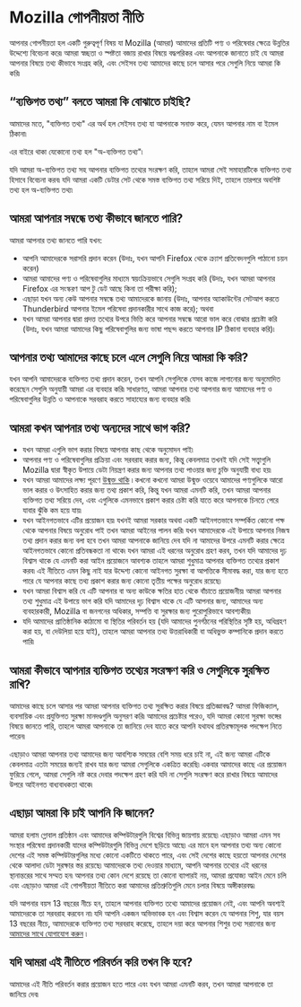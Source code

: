 # Mozilla গোপনীয়তা নীতি

আপনার গোপনীয়তা হল একটি গুরুত্বপূর্ণ বিষয় যা Mozilla (আমরা) আমাদের প্রতিটি পণ্য ও পরিষেবার ক্ষেত্রে উন্নতির উদ্দেশ্যে বিবেচনা করে৷ আমরা স্বচ্ছতা ও স্পষ্টতা বজায় রাখার বিষয়ে বদ্ধপরিকর এবং আপনাকে জানাতে চাই যে আমরা আপনার বিষয়ে তথ্য কীভাবে সংগ্রহ করি, এবং সেইসব তথ্য আমাদের কাছে চলে আসার পরে সেগুলি নিয়ে আমরা কি করি৷

## “ব্যক্তিগত তথ্য” বলতে আমরা কি বোঝাতে চাইছি?

আমাদের মতে, "ব্যক্তিগত তথ্য" এর অর্থ হল সেইসব তথ্য যা আপনাকে সনাক্ত করে,  যেমন আপনার নাম বা ইমেল ঠিকানা৷

এর বাইরে থাকা যেকোনো তথ্য হল "অ-ব্যক্তিগত তথ্য"৷

যদি আমরা অ-ব্যক্তিগত তথ্য সহ আপনার ব্যক্তিগত তথ্যের সংরক্ষণ করি, তাহলে আমরা সেই সমাহারটিকে ব্যক্তিগত তথ্য হিসাবে বিবেচনা করব৷ যদি আমরা একটি ডেটার সেট থেকে সমস্ত ব্যক্তিগত তথ্য সরিয়ে দিই, তাহলে তারপরে অবশিষ্ট তথ্য হল অ-ব্যক্তিগত তথ্য৷

## আমরা আপনার সম্বন্ধে তথ্য কীভাবে জানতে পারি?

আমরা আপনার তথ্য জানতে পারি যখন:

* আপনি আমাদেরকে সরাসরি প্রদান করেন (উদাঃ, যখন আপনি Firefox থেকে ক্র্যাশ প্রতিবেদনগুলি পাঠানো চয়ন করেন)
* আমরা আমাদের পণ্য ও পরিষেবাগুলির মাধ্যমে স্বয়ংক্রিয়ভাবে সেগুলি সংগ্রহ করি (উদাঃ, যখন আমরা আপনার Firefox এর সংস্করণ আপ টু ডেট আছে কিনা তা পরীক্ষা করি);
* এছাড়া যখন অন্য কেউ আপনার সম্বন্ধে তথ্য আমাদেরকে জানায় (উদাঃ, আপনার অ্যাকাউন্টের সেটআপ করতে Thunderbird আপনার ইমেল পরিষেবা প্রদানকারীর সাথে কাজ করে); অথবা
* যখন আমরা আপনার দ্বারা প্রদত্ত তথ্যের উপরে ভিত্তি করে আপনার সম্বন্ধে আরো ভাল করে বোঝার প্রচেষ্টা করি (উদাঃ, যখন আমরা আমাদের কিছু পরিষেবাগুলির জন্য ভাষা পছন্দ করতে আপনার IP ঠিকানা ব্যবহার করি)৷

## আপনার তথ্য আমাদের কাছে চলে এলে সেগুলি নিয়ে আমরা কি করি? 

যখন আপনি আমাদেরকে ব্যক্তিগত তথ্য প্রদান করেন, তখন আপনি সেগুলিকে যেসব কাজে লাগানোর জন্য অনুমোদিত করেছেন সেগুলি অনুযায়ী আমরা এর ব্যবহার করি৷ সাধারণত, আমরা আপনার তথ্য আপনার জন্য আমাদের পণ্য ও পরিষেবাগুলির উন্নতি ও আপনাকে সরবরাহ করতে সাহায্যের জন্য ব্যবহার করি৷

## আমরা কখন আপনার তথ্য অন্যদের সাথে ভাগ করি?

* যখন আমরা এগুলি ভাগ করার বিষয়ে আপনার কাছ থেকে অনুমোদন পাই৷
* আপনার পণ্য ও পরিষেবাগুলির প্রক্রিয়া এবং সরবরাহ করার জন্য, কিন্তু কেবলমাত্র তখনই যদি সেই সত্ত্বাগুলি Mozilla দ্বারা স্বীকৃত উপায়ে ডেটা নিয়ন্ত্রণ করার জন্য আপনার তথ্য পাওয়ার জন্য চুক্তি অনুযায়ী বাধ্য হয়৷
* যখন আমরা আমাদের লক্ষ্য পূরণে [উন্মুক্ত থাকি](http://www.mozilla.org/about/manifesto.html) ৷ কখনো কখনো আমরা উন্মুক্ত ওয়েবে আমাদের পণ্যগুলিকে আরো ভাল করার ও উৎসাহিত করার জন্য তথ্য প্রকাশ করি, কিন্তু যখন আমরা এমনটি করি, তখন আমরা আপনার ব্যক্তিগত তথ্য সরিয়ে দেব, এবং এগুলিকে এমনভাবে প্রকাশ করার চেষ্টা করি যাতে করে আপনাকে চিনতে পেরে যাবার ঝুঁকি কম হয়ে যায়৷
* যখন আইনগতভাবে এটির প্রয়োজন হয়৷ যখনই আমরা সরকার অথবা একটি আইনগতভাবে সম্পর্কিত কোনো পক্ষ থেকে আপনার বিষয়ে অনুরোধ পাই তখন আমরা আইনের পালন করি৷ যখন আমাদেরকে এই উপায়ে আপনার নিজস্ব তথ্য প্রদান করার জন্য বলা হবে তখন আমরা আপনাকে জানিয়ে দেব যদি না আমাদের উপরে এমনটি করার ক্ষেত্রে আইনগতভাবে কোনো প্রতিবন্ধকতা না থাকে৷ যখন আমরা এই ধরনের অনুরোধ গ্রহণ করব, তখন যদি আমাদের দৃঢ় বিশ্বাস থাকে যে এমনটি করা আইন প্রয়োজনে আবশ্যক তাহলে আমরা শুধুমাত্র আপনার ব্যক্তিগত তথ্যের প্রকাশ করব৷ এই নীতিতে এমন কিছু নাই যার উদ্দেশ্য কোনো আইনগত সুরক্ষা বা আপত্তিকে সীমাবদ্ধ করা, যার জন্য হতে পারে যে আপনার কাছে তথ্য প্রকাশ করার জন্য কোনো তৃতীয় পক্ষের অনুরোধ রয়েছে৷
* যখন আমরা বিশ্বাস করি যে এটি আপনার বা অন্য কাউকে ক্ষতির হাত থেকে বাঁচাতে প্রয়োজনীয়৷ আমরা আপনার তথ্য শুধুমাত্র এই উপায়ে ভাগ করি যদি আমাদের দৃঢ় বিশ্বাস থাকে যে এটি আপনার জন্য, আমাদের অন্য ব্যবহারকারী, Mozilla বা জনগনের অধিকার, সম্পত্তি বা সুরক্ষার জন্য পুরোপুরিভাবে আবশ্যকীয়৷
* যদি আমাদের প্রাতিষ্ঠানিক কাঠামো বা স্থিতির পরিবর্তন হয় (যদি আমাদের পুনর্গঠনের পরিস্থিতির সৃষ্টি হয়, অধিগ্রহণ করা হয়, বা দেউলিয়া হয়ে যাই), তাহলে আমরা আপনার তথ্য উত্তরাধিকারী বা অধিভুক্ত কম্পানিকে প্রদান করতে পারি৷

## আমরা কীভাবে আপনার ব্যক্তিগত তথ্যের সংরক্ষণ করি ও সেগুলিকে সুরক্ষিত রাখি?

আমাদের কাছে চলে আসার পর আমরা আপনার ব্যক্তিগত তথ্য সুরক্ষিত করার বিষয়ে প্রতিজ্ঞাবদ্ধ? আমরা ফিজিক্যাল, ব্যবসায়িক এবং প্রযুক্তিগত সুরক্ষা মানদণ্ডগুলি অনুসরণ করি৷ আমাদের প্রচেষ্টার পরেও, যদি আমরা কোনো সুরক্ষা ভঙ্গের বিষয়ে জানতে পারি, তাহলে আমরা আপনাকে তা জানিয়ে দেব যাতে করে আপনি যথাযথ প্রতিরক্ষামূলক পদক্ষেপ নিতে পারেন৷

এছাড়াও আমরা আপনার তথ্য আমাদের জন্য আবশ্যিক সময়ের বেশি সময় ধরে চাই না, এই জন্য আমরা এটিকে কেবলমাত্র এতটা সময়ের জন্যই রাখব যার জন্য আমরা সেগুলিকে একত্রিত করেছি৷ একবার আমাদের কাছে এর প্রয়োজন ফুরিয়ে গেলে, আমরা সেগুলি নষ্ট করে দেবার পদক্ষেপ গ্রহণ করি যদি না সেগুলি সংরক্ষণ করে রাখার বিষয়ে আমাদের উপরে আইনগত বাধ্যবাধকতা থাকে৷

## এছাড়া আমরা কি চাই আপনি কি জানেন?

আমরা হলাম গ্লোবাল প্রতিষ্ঠান এবং আমাদের কম্পিউটারগুলি বিশ্বের বিভিন্ন জায়গায় রয়েছে৷ এছাড়াও আমরা এমন সব সংস্থার পরিষেবা প্রদানকারী যাদের কম্পিউটারগুলি বিভিন্ন দেশে ছড়িয়ে আছে৷ এর মানে হল আপনার তথ্য অন্য কোনো দেশের এই সমস্ত কম্পিউটারগুলির মধ্যে কোনো একটিতে থাকতে পারে, এবং সেই দেশের কাছে হয়তো আপনার দেশের থেকে আলাদা ডেটা সুরক্ষার স্তর রয়েছে৷ আমাদেরকে তথ্য দেওয়ার মাধ্যমে, আপনি আপনার তথ্যের এই ধরনের স্থানান্তরের সাথে সম্মত হন৷ আপনার তথ্য কোন দেশে রয়েছে তা কোনো ব্যাপারই নয়, আমরা প্রযোজ্য আইন মেনে চলি এবং এছাড়াও আমরা এই গোপনীয়তা নীতিতে করা আমাদের প্রতিশ্রুতিগুলি মেনে চলার বিষয়ে অঙ্গীকারবদ্ধ৷

যদি আপনার বয়স 13 বছরের নীচে হন, তাহলে আপনার ব্যক্তিগত তথ্যে আমাদের প্রয়োজন নেই, এবং আপনি অবশ্যই আমাদেরকে তা সরবরাহ করবেন না৷ যদি আপনি একজন অভিভাবক হন এবং বিশ্বাস করেন যে আপনার শিশু, যার বয়স 13 বছরের নীচে, আমাদেরকে ব্যক্তিগত তথ্য সরবরাহ করেছে, তাহলে দয়া করে আপনার শিশুর তথ্য সরানোর জন্য [আমাদের সাথে যোগাযোগ করুন](https://www.mozilla.org/en-US/privacy/policies/firefox-os/) ৷

## যদি আমরা এই নীতিতে পরিবর্তন করি তখন কি হবে?

আমাদের এই নীতি পরিবর্তন করার প্রয়োজন হতে পারে এবং যখন আমরা এমনটি করব, তখন আমরা আপনাকে তা জানিয়ে দেব৷
